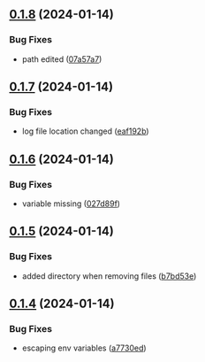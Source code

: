 ## [0.1.8](https://github.com/Energy-Control-no/fleet-flow-autoinstaller/compare/v0.1.7...v0.1.8) (2024-01-14)


### Bug Fixes

* path edited ([07a57a7](https://github.com/Energy-Control-no/fleet-flow-autoinstaller/commit/07a57a746ca6c89f04dc5ce1169d369d1c86fe42))



## [0.1.7](https://github.com/Energy-Control-no/fleet-flow-autoinstaller/compare/v0.1.6...v0.1.7) (2024-01-14)


### Bug Fixes

* log file location changed ([eaf192b](https://github.com/Energy-Control-no/fleet-flow-autoinstaller/commit/eaf192bac620487a07aeb7f869406d33f4349588))



## [0.1.6](https://github.com/Energy-Control-no/fleet-flow-autoinstaller/compare/v0.1.5...v0.1.6) (2024-01-14)


### Bug Fixes

* variable missing ([027d89f](https://github.com/Energy-Control-no/fleet-flow-autoinstaller/commit/027d89f8c473c4ce02d93fc1c98fb66048805150))



## [0.1.5](https://github.com/Energy-Control-no/fleet-flow-autoinstaller/compare/v0.1.4...v0.1.5) (2024-01-14)


### Bug Fixes

* added directory when removing files ([b7bd53e](https://github.com/Energy-Control-no/fleet-flow-autoinstaller/commit/b7bd53e349de56b2193a0f0e098ca3c27c4166a1))



## [0.1.4](https://github.com/Energy-Control-no/fleet-flow-autoinstaller/compare/v0.1.3...v0.1.4) (2024-01-14)


### Bug Fixes

* escaping env variables ([a7730ed](https://github.com/Energy-Control-no/fleet-flow-autoinstaller/commit/a7730edc3eae2c8c124bf44bc6e4c8c0b690212c))



